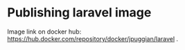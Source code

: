 # Publishing laravel image

Image link on docker hub: https://hub.docker.com/repository/docker/jpuggian/laravel .
